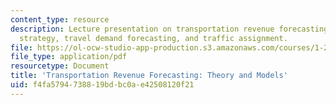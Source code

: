 ```yaml
---
content_type: resource
description: Lecture presentation on transportation revenue forecasting, pricing/tolling
  strategy, travel demand forecasting, and traffic assignment.
file: https://ol-ocw-studio-app-production.s3.amazonaws.com/courses/1-201j-transportation-systems-analysis-demand-and-economics-fall-2008/f4fa5794738819bdbc0ae42508120f21_MIT1_201JF08_lec16.pdf
file_type: application/pdf
resourcetype: Document
title: 'Transportation Revenue Forecasting: Theory and Models'
uid: f4fa5794-7388-19bd-bc0a-e42508120f21
---
```


